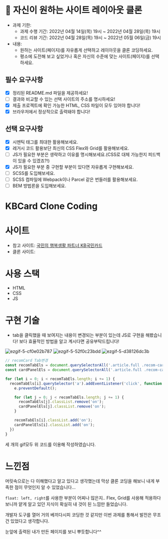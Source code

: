 # 📌 자신이 원하는 사이트 레이아웃 클론

- 과제 기한:
  - 과제 수행 기간: 2022년 04월 14일(목) 19시 ~ 2022년 04월 28일(목) 19시
  - 코드 리뷰 기간: 2022년 04월 28일(목) 19시 ~ 2022년 05월 06일(금) 19시
- 내용:
  - 원하는 사이트(페이지)를 자유롭게 선택하고 레이아웃을 클론 코딩하세요.
  - 평소에 도전해 보고 싶었거나 혹은 자신의 수준에 맞는 사이트(페이지)를 선택하세요.

## 필수 요구사항

- [x] 정리된 README.md 파일을 제공하세요!
- [ ] 결과와 비교할 수 있는 선택 사이트의 주소를 명시하세요!
- [x] 제출 프로젝트에 확인 가능한 HTML, CSS 파일이 모두 있어야 합니다!
- [x] 브라우저에서 정상적으로 출력돼야 합니다!

## 선택 요구사항

- [x] 시멘틱 태그를 최대한 활용해보세요.
- [x] 레거시 코드 활용보단 최신의 CSS Flex와 Grid를 활용해보세요.
- [ ] JS가 필요한 부분은 생략하고 이유를 명시해보세요.(CSS로 대체 가능한지 피드백이 있을 수 있겠죠?!)
- [x] JS가 필요한 부분 중 구현할 부분이 있다면 자유롭게 구현해보세요.
- [ ] SCSS를 도입해보세요.
- [ ] SCSS 컴파일에 Webpack이나 Parcel 같은 번들러를 활용해보세요.
- [ ] BEM 방법론을 도입해보세요.

# KBCard Clone Coding

# 사이트
- 참고 사이트: [국민의 행복생활 파트너 KB국민카드](https://card.kbcard.com/CMN/DVIEW/HOAMCXPRIZZC0002)
- 클론 사이트: 

# 사용 스택
- HTML
- CSS
- JS

# 구현 기술

- tab을 클릭했을 때 보여지는 내용이 변경되는 부분이 있는데 JS로 구현을 해봤습니다! 보다 효율적인 방법을 알고 계시다면 공유부탁드립니다!  

![ezgif-5-cf0e02b787](https://user-images.githubusercontent.com/64007362/165490833-ccc473ad-4722-469f-8b3f-a91170245879.gif)
![ezgif-5-52f0c23bdd](https://user-images.githubusercontent.com/64007362/165493482-e740bdf6-bc73-47c9-b4e6-3ed8e9f29480.gif)
![ezgif-5-d38126dc3b](https://user-images.githubusercontent.com/64007362/165494308-ff366c6a-1f2b-4260-a255-87b5fc50cb1a.gif)

```js
// recomCard Tab변경
const recomTabEls = document.querySelectorAll('.article.full .recom-card .tabs__menu li');
const cardPanelEls = document.querySelectorAll('.article.full .recom-card .tabs__body .tabs__panel');

for (let i = 0; i < recomTabEls.length; i += 1) {
  recomTabEls[i].querySelector('a').addEventListener('click', function (e) {
    e.preventDefault();

    for (let j = 0; j < recomTabEls.length; j += 1) {
      recomTabEls[j].classList.remove('on');
      cardPanelEls[j].classList.remove('on');
    }

    recomTabEls[i].classList.add('on');
    cardPanelEls[i].classList.add('on');
  })
}
```
세 개의 gif모두 위 코드를 이용해 작성하였습니다.

# 느낀점
머릿속으로는 다 이해했다고 알고 있다고 생각했는데 막상 클론 코딩을 해보니 내게 부족한 점이 무엇인지 알 수 있었습니다...

`float: left, right`를 사용한 부분이 어찌나 많은지.. Flex, Grid를 사용해 적용하다 보니까 얕게 알고 있던 지식이 확실히 내 것이 된 느낌만 들었습니다.

개발자 도구를 열어 거의 베끼다시피 코딩한 것 같지만 이번 과제를 통해서 발전은 무조건 있었다고 생각합니다.

눈앞에 출력된 내가 만든 페이지를 보니 뿌듯합니다^^
